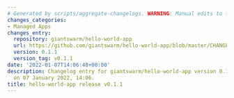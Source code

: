 ```yaml
---
# Generated by scripts/aggregate-changelogs. WARNING: Manual edits to this files will be overwritten.
changes_categories:
- Managed Apps
changes_entry:
  repository: giantswarm/hello-world-app
  url: https://github.com/giantswarm/hello-world-app/blob/master/CHANGELOG.md#011---2022-01-07
  version: 0.1.1
  version_tag: v0.1.1
date: '2022-01-07T14:06:48+00:00'
description: Changelog entry for giantswarm/hello-world-app version 0.1.1, published
  on 07 January 2022, 14:06.
title: hello-world-app release v0.1.1
---
```



